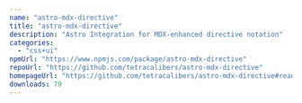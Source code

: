 ```yaml
---
name: "astro-mdx-directive"
title: "astro-mdx-directive"
description: "Astro Integration for MDX-enhanced directive notation"
categories:
  - "css+ui"
npmUrl: "https://www.npmjs.com/package/astro-mdx-directive"
repoUrl: "https://github.com/tetracalibers/astro-mdx-directive"
homepageUrl: "https://github.com/tetracalibers/astro-mdx-directive#readme"
downloads: 79
---
```

